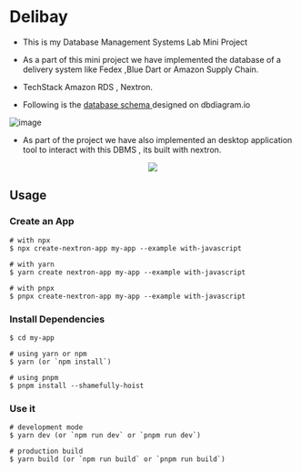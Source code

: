 # Delibay 
- This is my Database Management Systems Lab Mini Project 

- As a part of this mini project we have implemented the database of a delivery system like Fedex ,Blue Dart or Amazon Supply Chain. 

- TechStack Amazon RDS , Nextron. 

- Following is the [ database schema ]( https://dbdiagram.io/d/632be8d97b3d2034ff8679ca ) designed on dbdiagram.io

![image](https://user-images.githubusercontent.com/76046349/196769181-088676ce-99c1-4d36-875a-63b9262129f1.png)



















- As part of the project we have also implemented an desktop application tool to interact with this DBMS , its built with nextron. 



<p align="center"><img src="https://i.imgur.com/X7dSE68.png"></p>

## Usage

### Create an App

```
# with npx
$ npx create-nextron-app my-app --example with-javascript

# with yarn
$ yarn create nextron-app my-app --example with-javascript

# with pnpx
$ pnpx create-nextron-app my-app --example with-javascript
```

### Install Dependencies

```
$ cd my-app

# using yarn or npm
$ yarn (or `npm install`)

# using pnpm
$ pnpm install --shamefully-hoist
```

### Use it

```
# development mode
$ yarn dev (or `npm run dev` or `pnpm run dev`)

# production build
$ yarn build (or `npm run build` or `pnpm run build`)
```
